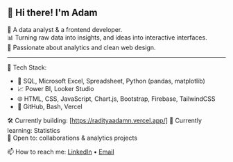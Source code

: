 ## 👋 Hi there! I'm Adam

💼 A data analyst & a frontend developer.  
📊 Turning raw data into insights, and ideas into interactive interfaces.  
🚀 Passionate about analytics and clean web design.

---

🔧 Tech Stack:
- 🧠 SQL, Microsoft Excel, Spreadsheet, Python (pandas, matplotlib)
- 📈 Power BI, Looker Studio
- 🌐 HTML, CSS, JavaScript, Chart.js, Bootstrap, Firebase, TailwindCSS
- 🔧 GitHub, Bash, Vercel

🛠 Currently building: [https://radityaadamn.vercel.app/]
🌱 Currently learning: Statistics  
🤝 Open to: collaborations & analytics projects  

📫 How to reach me: [LinkedIn](https://www.linkedin.com/in/radityaadamn) • [Email](mailto:adamkn8173@gmail.com)

